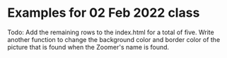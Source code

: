 # Examples for 02 Feb 2022 class
Todo:  Add the remaining rows to the index.html for a total of five.  Write another function to change the background color and border color of the picture that is found when the Zoomer's name is found.
